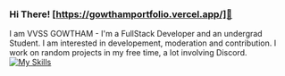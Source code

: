 ### Hi There! [https://gowthamportfolio.vercel.app/]👋

I am VVSS GOWTHAM - I'm a FullStack Developer and an undergrad Student. I am interested in developement, moderation and contribution. I work on random projects in my free time, a lot involving Discord.
[![My Skills](https://skills.thijs.gg/icons?i=java,react,nodejs,express,mongodb,git,bootstrap,tailwind,html,css,js,jquery&theme=dark)](https://skills.thijs.gg)
